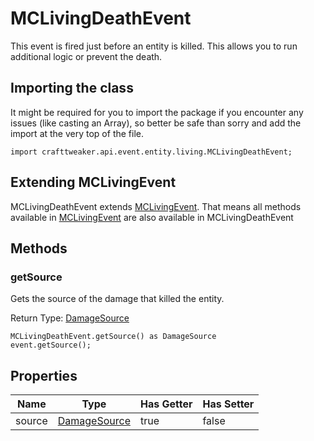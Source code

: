 # MCLivingDeathEvent

This event is fired just before an entity is killed. This allows you to run
 additional logic or prevent the death.

## Importing the class

It might be required for you to import the package if you encounter any issues (like casting an Array), so better be safe than sorry and add the import at the very top of the file.
```zenscript
import crafttweaker.api.event.entity.living.MCLivingDeathEvent;
```


## Extending MCLivingEvent

MCLivingDeathEvent extends [MCLivingEvent](/vanilla/api/event/entity/MCLivingEvent). That means all methods available in [MCLivingEvent](/vanilla/api/event/entity/MCLivingEvent) are also available in MCLivingDeathEvent

## Methods

### getSource

Gets the source of the damage that killed the entity.

Return Type: [DamageSource](/vanilla/api/util/DamageSource)

```zenscript
MCLivingDeathEvent.getSource() as DamageSource
event.getSource();
```

## Properties

| Name | Type | Has Getter | Has Setter |
|------|------|------------|------------|
| source | [DamageSource](/vanilla/api/util/DamageSource) | true | false |

